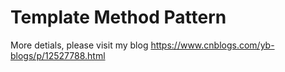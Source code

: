 # Template Method Pattern

More detials, please visit my blog <https://www.cnblogs.com/yb-blogs/p/12527788.html>

